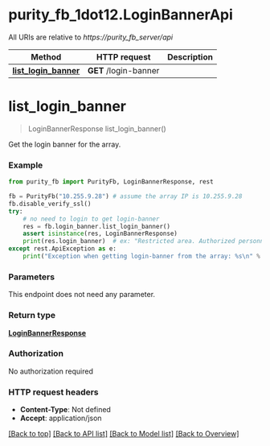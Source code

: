 # purity_fb_1dot12.LoginBannerApi

All URIs are relative to *https://purity_fb_server/api*

Method | HTTP request | Description
------------- | ------------- | -------------
[**list_login_banner**](LoginBannerApi.md#list_login_banner) | **GET** /login-banner | 


# **list_login_banner**
> LoginBannerResponse list_login_banner()



Get the login banner for the array.

### Example 
```python
from purity_fb import PurityFb, LoginBannerResponse, rest

fb = PurityFb("10.255.9.28") # assume the array IP is 10.255.9.28
fb.disable_verify_ssl()
try:
    # no need to login to get login-banner
    res = fb.login_banner.list_login_banner()
    assert isinstance(res, LoginBannerResponse)
    print(res.login_banner)  # ex: "Restricted area. Authorized personnel only."
except rest.ApiException as e:
    print("Exception when getting login-banner from the array: %s\n" % e)
```

### Parameters
This endpoint does not need any parameter.

### Return type

[**LoginBannerResponse**](LoginBannerResponse.md)

### Authorization

No authorization required

### HTTP request headers

 - **Content-Type**: Not defined
 - **Accept**: application/json

[[Back to top]](#) [[Back to API list]](index.md#endpoint-properties) [[Back to Model list]](index.md#documentation-for-models) [[Back to Overview]](index.md)

